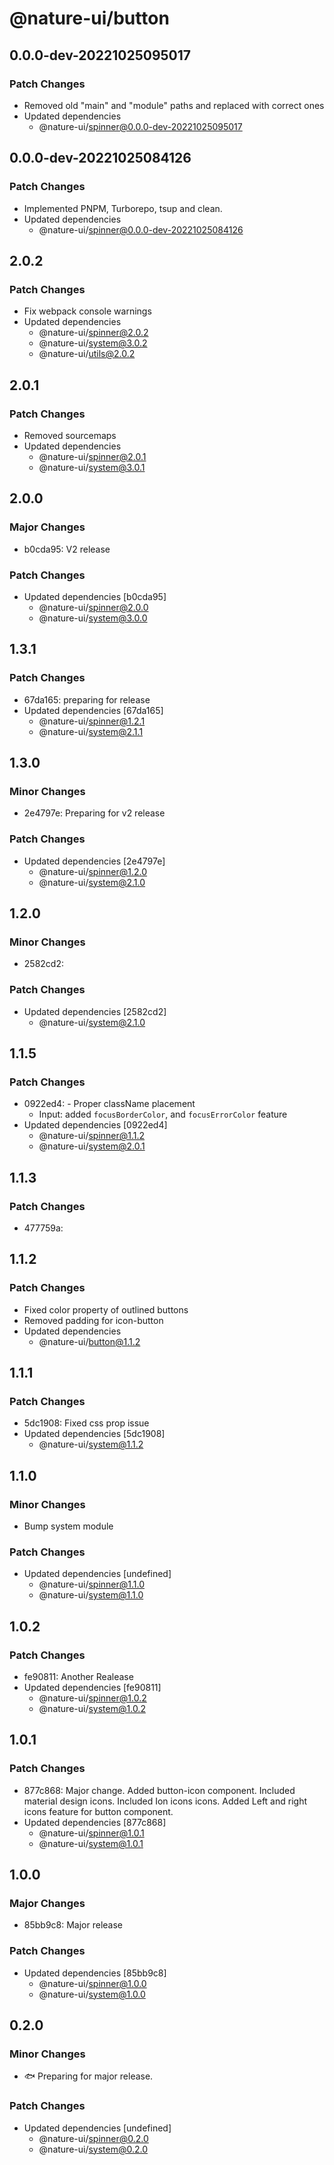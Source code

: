 # @nature-ui/button

## 0.0.0-dev-20221025095017

### Patch Changes

- Removed old "main" and "module" paths and replaced with correct ones
- Updated dependencies
  - @nature-ui/spinner@0.0.0-dev-20221025095017

## 0.0.0-dev-20221025084126

### Patch Changes

- Implemented PNPM, Turborepo, tsup and clean.
- Updated dependencies
  - @nature-ui/spinner@0.0.0-dev-20221025084126

## 2.0.2

### Patch Changes

- Fix webpack console warnings
- Updated dependencies
  - @nature-ui/spinner@2.0.2
  - @nature-ui/system@3.0.2
  - @nature-ui/utils@2.0.2

## 2.0.1

### Patch Changes

- Removed sourcemaps
- Updated dependencies
  - @nature-ui/spinner@2.0.1
  - @nature-ui/system@3.0.1

## 2.0.0

### Major Changes

- b0cda95: V2 release

### Patch Changes

- Updated dependencies [b0cda95]
  - @nature-ui/spinner@2.0.0
  - @nature-ui/system@3.0.0

## 1.3.1

### Patch Changes

- 67da165: preparing for release
- Updated dependencies [67da165]
  - @nature-ui/spinner@1.2.1
  - @nature-ui/system@2.1.1

## 1.3.0

### Minor Changes

- 2e4797e: Preparing for v2 release

### Patch Changes

- Updated dependencies [2e4797e]
  - @nature-ui/spinner@1.2.0
  - @nature-ui/system@2.1.0

## 1.2.0

### Minor Changes

- 2582cd2:

### Patch Changes

- Updated dependencies [2582cd2]
  - @nature-ui/system@2.1.0

## 1.1.5

### Patch Changes

- 0922ed4: - Proper className placement
  - Input: added `focusBorderColor`, and `focusErrorColor` feature
- Updated dependencies [0922ed4]
  - @nature-ui/spinner@1.1.2
  - @nature-ui/system@2.0.1

## 1.1.3

### Patch Changes

- 477759a:

## 1.1.2

### Patch Changes

- Fixed color property of outlined buttons
- Removed padding for icon-button
- Updated dependencies
  - @nature-ui/button@1.1.2

## 1.1.1

### Patch Changes

- 5dc1908: Fixed css prop issue
- Updated dependencies [5dc1908]
  - @nature-ui/system@1.1.2

## 1.1.0

### Minor Changes

- Bump system module

### Patch Changes

- Updated dependencies [undefined]
  - @nature-ui/spinner@1.1.0
  - @nature-ui/system@1.1.0

## 1.0.2

### Patch Changes

- fe90811: Another Realease
- Updated dependencies [fe90811]
  - @nature-ui/spinner@1.0.2
  - @nature-ui/system@1.0.2

## 1.0.1

### Patch Changes

- 877c868: Major change. Added button-icon component. Included material design
  icons. Included Ion icons icons. Added Left and right icons feature for button
  component.
- Updated dependencies [877c868]
  - @nature-ui/spinner@1.0.1
  - @nature-ui/system@1.0.1

## 1.0.0

### Major Changes

- 85bb9c8: Major release

### Patch Changes

- Updated dependencies [85bb9c8]
  - @nature-ui/spinner@1.0.0
  - @nature-ui/system@1.0.0

## 0.2.0

### Minor Changes

- 🐟 Preparing for major release.

### Patch Changes

- Updated dependencies [undefined]
  - @nature-ui/spinner@0.2.0
  - @nature-ui/system@0.2.0
